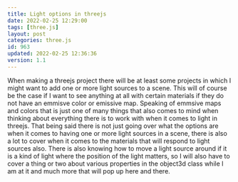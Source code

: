 ```yaml
---
title: Light options in threejs
date: 2022-02-25 12:29:00
tags: [three.js]
layout: post
categories: three.js
id: 963
updated: 2022-02-25 12:36:36
version: 1.1
---
```


When making a threejs project there will be at least some projects in which I might want to add one or more light sources to a scene. This will of course be the case if I want to see anything at all with certain materials if they do not have an emmisve color or emissive map. Speaking of emmsive maps and colors that is just one of many things that also comes to mind when thinking about everything there is to work with when it comes to light in threejs. That being said there is not just going over what the options are when it comes to having one or more light sources in a scene, there is also a lot to cover when it comes to the materials that will respond to light sources also. There is also knowing how to move a light source around if it is a kind of light where the position of the light matters, so I will also have to cover a thing or two about various properties in the object3d class while I am at it and much more that will pop up here and there.

<!-- more -->
